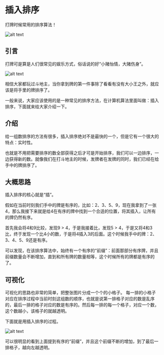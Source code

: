 # 插入排序

打牌时候常用的排序算法！

![alt text](https://7765-wechatcloud-79m2p-1259642785.tcb.qcloud.la/algorithms/sorting/insertion-sort/2.png?sign=a781a8ee74210d11ae39e801f65f092c&t=1599215300)

## 引言

打牌可是算是人们很常见的娱乐方式，俗话说的好“小赌怡情，大赌伤身”。

![alt text](https://7765-wechatcloud-79m2p-1259642785.tcb.qcloud.la/algorithms/sorting/insertion-sort/1.jpeg?sign=a5af040d8e25d4c3bf99cfb743e73d0e&t=1599214907)

相信大家都玩过斗地主，当你拿到牌的第一件事除了看看有没有大小王之外，就应该是将手里的牌排序了。

一般来说，大家应该使用的是一种常见的排序方法，在计算机算法里面叫做：插入排序，下面就来给大家介绍一下。

## 介绍

给一组数排序的方法有很多，插入排序绝对不是最快的一个，但是它有一个很大的特点：实时性。

也就是不用把需要排序的数全部获得之后才可是开始排序，我们可以一边排序，一边获得新的数。就像我们在打斗地主的时候，发牌者在发牌的同时，我们已经在给手中的牌排序了。

## 大概思路

插入排序的核心就是“插”。

假如在当前时刻我们手中的牌是有序的，比如：2、3、5、9，现在我拿到了一张4，那么我接下来就是给4在有序的牌中找到一个合适的位置，将其插入，让所有的牌仍然有序。

首先我会将4和9比较，发现9 > 4，于是我接着比，发现5 > 4，于是又将4和3比，终于发现一个比4小的数，于是将4插入3的后面。这个时候我手中的牌：2、3、4、5、9还是有序。

可以发现，在该排序算法中，始终有一个有序的“前缀”：前面那部分有序牌，并且前缀数量会不断增加，直到和所有牌的数量相等，这个时候所有的牌都是有序的了。

## 可视化

可视化的思路也非常的简单，把整张图片分成一个个的小格子。
每一排的小格子对应在排序过程中当前时刻这组数的顺序，也就是说第一排格子对应的数是乱序的，最后一排的格子对应的数是有序的。然后每一排的每一个格子，对应一个数，这个数越小，该格子的就越透明。

下面就是用插入排序的过程。

![alt text](https://7765-wechatcloud-79m2p-1259642785.tcb.qcloud.la/algorithms/sorting/insertion-sort/1.gif?sign=14058676a0f7c955742443f9fe004b55&t=1599214877)

可以很明显的看到上面提到有序的“前缀”，并且这个前缀不断的增加，到了最后一排格子，越向左越透明。
